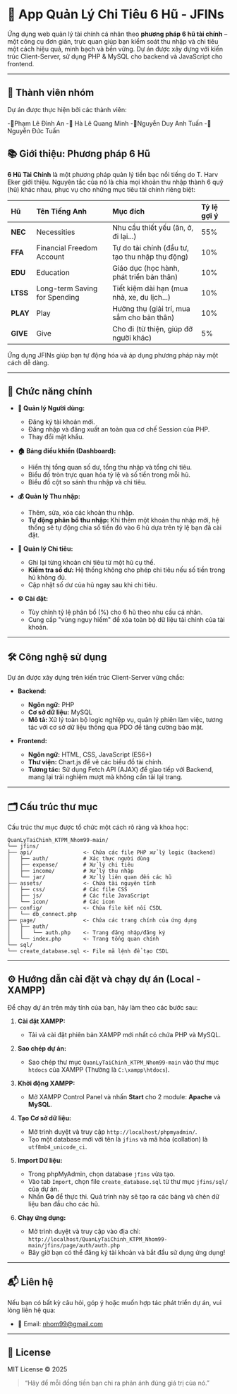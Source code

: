 # 💸 App Quản Lý Chi Tiêu 6 Hũ - JFINs

Ứng dụng web quản lý tài chính cá nhân theo **phương pháp 6 hũ tài chính** – một công cụ đơn giản, trực quan giúp bạn kiểm soát thu nhập và chi tiêu một cách hiệu quả, minh bạch và bền vững. Dự án được xây dựng với kiến trúc Client-Server, sử dụng PHP & MySQL cho backend và JavaScript cho frontend.

---
## 👥 Thành viên nhóm

Dự án được thực hiện bởi các thành viên:

-🐶Phạm Lê Đình An
-👴 Hà Lê Quang Minh
-👴Nguyễn Duy Anh Tuấn
-👴Nguyễn Đức Tuấn

## 📚 Giới thiệu: Phương pháp 6 Hũ

**6 Hũ Tài Chính** là một phương pháp quản lý tiền bạc nổi tiếng do T. Harv Eker giới thiệu. Nguyên tắc của nó là chia mọi khoản thu nhập thành 6 quỹ (hũ) khác nhau, phục vụ cho những mục tiêu tài chính riêng biệt:

| Hũ | Tên Tiếng Anh | Mục đích | Tỷ lệ gợi ý |
| :--- | :--- | :--- | :--- |
| **NEC** | Necessities | Nhu cầu thiết yếu (ăn, ở, đi lại...) | 55% |
| **FFA** | Financial Freedom Account | Tự do tài chính (đầu tư, tạo thu nhập thụ động) | 10% |
| **EDU** | Education | Giáo dục (học hành, phát triển bản thân) | 10% |
| **LTSS** | Long-term Saving for Spending | Tiết kiệm dài hạn (mua nhà, xe, du lịch...) | 10% |
| **PLAY**| Play | Hưởng thụ (giải trí, mua sắm cho bản thân) | 10% |
| **GIVE**| Give | Cho đi (từ thiện, giúp đỡ người khác) | 5% |

Ứng dụng JFINs giúp bạn tự động hóa và áp dụng phương pháp này một cách dễ dàng.

---

## 🚀 Chức năng chính

* **👤 Quản lý Người dùng:**
    * Đăng ký tài khoản mới.
    * Đăng nhập và đăng xuất an toàn qua cơ chế Session của PHP.
    * Thay đổi mật khẩu.

* **🏠 Bảng điều khiển (Dashboard):**
    * Hiển thị tổng quan số dư, tổng thu nhập và tổng chi tiêu.
    * Biểu đồ tròn trực quan hóa tỷ lệ và số tiền trong mỗi hũ.
    * Biểu đồ cột so sánh thu nhập và chi tiêu.

* **💰 Quản lý Thu nhập:**
    * Thêm, sửa, xóa các khoản thu nhập.
    * **Tự động phân bổ thu nhập:** Khi thêm một khoản thu nhập mới, hệ thống sẽ tự động chia số tiền đó vào 6 hũ dựa trên tỷ lệ bạn đã cài đặt.

* **💸 Quản lý Chi tiêu:**
    * Ghi lại từng khoản chi tiêu từ một hũ cụ thể.
    * **Kiểm tra số dư:** Hệ thống không cho phép chi tiêu nếu số tiền trong hũ không đủ.
    * Cập nhật số dư của hũ ngay sau khi chi tiêu.

* **⚙️ Cài đặt:**
    * Tùy chỉnh tỷ lệ phân bổ (%) cho 6 hũ theo nhu cầu cá nhân.
    * Cung cấp "vùng nguy hiểm" để xóa toàn bộ dữ liệu tài chính của tài khoản.

---

## 🛠️ Công nghệ sử dụng

Dự án được xây dựng trên kiến trúc Client-Server vững chắc:

* **Backend:**
    * **Ngôn ngữ:** PHP
    * **Cơ sở dữ liệu:** MySQL
    * **Mô tả:** Xử lý toàn bộ logic nghiệp vụ, quản lý phiên làm việc, tương tác với cơ sở dữ liệu thông qua PDO để tăng cường bảo mật.

* **Frontend:**
    * **Ngôn ngữ:** HTML, CSS, JavaScript (ES6+)
    * **Thư viện:** Chart.js để vẽ các biểu đồ tài chính.
    * **Tương tác:** Sử dụng Fetch API (AJAX) để giao tiếp với Backend, mang lại trải nghiệm mượt mà không cần tải lại trang.

---

## 🗂️ Cấu trúc thư mục

Cấu trúc thư mục được tổ chức một cách rõ ràng và khoa học:
```
QuanLyTaiChinh_KTPM_Nhom99-main/
└── jfins/
├── api/                <- Chứa các file PHP xử lý logic (backend)
│   ├── auth/           # Xác thực người dùng
│   ├── expense/        # Xử lý chi tiêu
│   ├── income/         # Xử lý thu nhập
│   └── jar/            # Xử lý liên quan đến các hũ
├── assets/             <- Chứa tài nguyên tĩnh
│   ├── css/            # Các file CSS
│   ├── js/             # Các file JavaScript
│   └── icon/           # Các icon
├── config/             <- Chứa file kết nối CSDL
│   └── db_connect.php
├── page/               <- Chứa các trang chính của ứng dụng
│   ├── auth/
│   │   └── auth.php    <- Trang đăng nhập/đăng ký
│   └── index.php       <- Trang tổng quan chính
└── sql/
└── create_database.sql <- File mã lệnh để tạo CSDL
```
---
## ⚙️ Hướng dẫn cài đặt và chạy dự án (Local - XAMPP)

Để chạy dự án trên máy tính của bạn, hãy làm theo các bước sau:

1.  **Cài đặt XAMPP:**
    * Tải và cài đặt phiên bản XAMPP mới nhất có chứa PHP và MySQL.

2.  **Sao chép dự án:**
    * Sao chép thư mục `QuanLyTaiChinh_KTPM_Nhom99-main` vào thư mục `htdocs` của XAMPP (Thường là `C:\xampp\htdocs`).

3.  **Khởi động XAMPP:**
    * Mở XAMPP Control Panel và nhấn **Start** cho 2 module: **Apache** và **MySQL**.

4.  **Tạo Cơ sở dữ liệu:**
    * Mở trình duyệt và truy cập `http://localhost/phpmyadmin/`.
    * Tạo một database mới với tên là `jfins` và mã hóa (collation) là `utf8mb4_unicode_ci`.

5.  **Import Dữ liệu:**
    * Trong phpMyAdmin, chọn database `jfins` vừa tạo.
    * Vào tab `Import`, chọn file `create_database.sql` từ thư mục `jfins/sql/` của dự án.
    * Nhấn **Go** để thực thi. Quá trình này sẽ tạo ra các bảng và chèn dữ liệu ban đầu cho các hũ.

6.  **Chạy ứng dụng:**
    * Mở trình duyệt và truy cập vào địa chỉ:
        `http://localhost/QuanLyTaiChinh_KTPM_Nhom99-main/jfins/page/auth/auth.php`
    * Bây giờ bạn có thể đăng ký tài khoản và bắt đầu sử dụng ứng dụng!

---

## 📬 Liên hệ

Nếu bạn có bất kỳ câu hỏi, góp ý hoặc muốn hợp tác phát triển dự án, vui lòng liên hệ qua:

- 📧 Email: nhom99@gmail.com

---

## 📄 License

MIT License © 2025

> “Hãy để mỗi đồng tiền bạn chi ra phản ánh đúng giá trị của nó.”
